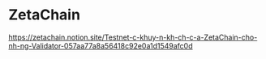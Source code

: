 # ZetaChain
https://zetachain.notion.site/Testnet-c-khuy-n-kh-ch-c-a-ZetaChain-cho-nh-ng-Validator-057aa77a8a56418c92e0a1d1549afc0d

